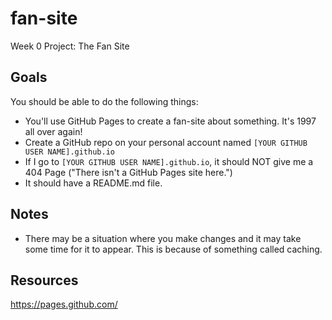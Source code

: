 # fan-site
Week 0 Project: The Fan Site

## Goals
You should be able to do the following things:
 - You'll use GitHub Pages to create a fan-site about something. It's 1997 all over again!
 - Create a GitHub repo on your personal account named `[YOUR GITHUB USER NAME].github.io`
 - If I go to `[YOUR GITHUB USER NAME].github.io`, it should NOT give me a 404 Page ("There isn't a GitHub Pages site here.")
 - It should have a README.md file.

## Notes
 - There may be a situation where you make changes and it may take some time for it to appear. This is because of something called caching.

## Resources

https://pages.github.com/
